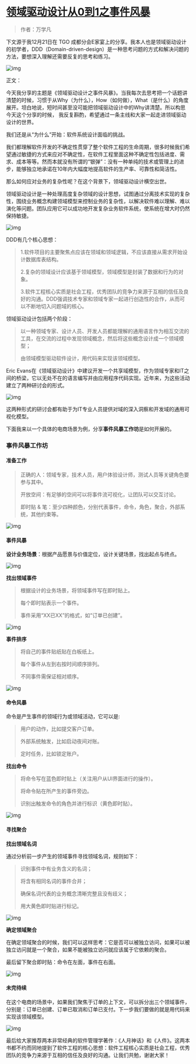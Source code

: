 # [领域驱动设计从0到1之事件风暴](https://www.jianshu.com/p/797d96c1faab)

> 作者：万学凡

下文源于我12月21日在 TGO 成都分会E家宴上的分享。我本人也是领域驱动设计的初学者，DDD（Domain-driven-design）是一种思考问题的方式和解决问题的方法，要想深入理解还需要反复的思考和练习。

![img](.assets/2524941-2847669dd0b6a78b.webp)

正文：

今天我分享的主题是《领域驱动设计之事件风暴》。当我每次去思考把一个话题讲清楚的时候，习惯于从Why（为什么），How（如何做），What（是什么）的角度展开。坦白地说，短时间甚至没可能把领域驱动设计中的Why讲清楚。所以构思今天这个分享的时候， 我反复斟酌，希望通过一条主线和大家一起走进领域驱动设计的世界。

我们还是从“为什么”开始：软件系统设计面临的挑战。

我们都理解软件开发的不确定性贯穿了整个软件工程的生命周期，很多时候我们希望通过敏捷的方式来应对不确定性，在软件工程里面这种不确定性包括进度、需求、成本等等。然而本就没有所谓的“银弹”：没有一种单纯的技术或管理上的进步，能够独立地承诺在10年内大幅度地提高软件的生产率、可靠性和简洁性。

那么如何应对业务的复杂性呢？在这个背景下，领域驱动设计横空出世。

领域驱动设计是一种处理高度复杂领域的设计思想，试图通过分离技术实现的复杂性，围绕业务概念构建领域模型来控制业务的复杂性，以解决软件难以理解、难以演化等问题。团队应用它可以成功地开发复杂业务软件系统，使系统在增大时仍然保持敏捷。

![img](.assets/2524941-f13e949ae9fd01e4.webp)

DDD有几个核心思想：

> 1.软件项目的主要聚焦点应该在领域和领域逻辑，不应该直接从需求开始设计数据库表结构。
>
> 2.复杂的领域设计应该基于领域模型，领域模型是封装了数据和行为的对象。
>
> 3.软件工程核心实质是社会工程，优秀团队的竞争力来源于互相的信任及良好的沟通。DDD强调技术专家和领域专家一起进行创造性的合作，从而可以不断地切入问题域的核心。

领域驱动设计包括两个阶段：

> 以一种领域专家、设计人员、开发人员都能理解的通用语言作为相互交流的工具，在交流的过程中发现领域概念，然后将这些概念设计成一个领域模型；
>
> 由领域模型驱动软件设计，用代码来实现该领域模型。

Eric Evans在《领域驱动设计》中建议开发一个共享域模型，作为领域专家和IT之间的桥梁，它以无处不在的语言编写并由应用程序代码实现。近年来，为这些活动建立了两种研讨会的形式。

![img](.assets/2524941-e71ebb3c1fda6f9b.webp)

这两种形式的研讨会都有助于为IT专业人员提供对域的深入洞察和开发域的通用可视化模型。

下面我来以一个具体的电商场景为例，分享**事件风暴工作坊**是如何开展的。

### 事件风暴工作坊

#### **准备工作**

> 正确的人：领域专家，技术人员，用户体验设计师，测试人员等关键角色要参与其中。
>
> 开放空间：有足够的空间可以将事件流可视化，让团队可以交互讨论。
>
> 即时贴 & 笔：至少四种颜色，分别代表事件，命令，角色，聚合，外部系统，其他约束等。

![img](.assets/2524941-9a45b6c1350b79e4.webp)

#### **事件风暴**

**设计业务场景**：根据产品愿景与价值定位，设计关键场景，找出起点与终点。

![img](.assets/2524941-0a3ce8faeb07dd4c.webp)

**找出领域事件**

> 根据设计的业务场景，将领域事件写在即时贴上。
>
> 每个即时贴表示一个事件。
>
> 事件采用“XX已XX”的格式，如“订单已创建”。

![img](.assets/2524941-cce95d29d07deafc.webp)

**事件排序**

> 将自己的事件贴纸贴在白板纸上。
>
> 每个事件从左到右按时间顺序排列。
>
> 不同事件需保证相对顺序。

![img](.assets/2524941-aa5a6c822c32d02a.webp)

#### **命令风暴**

命令是产生事件的领域行为或领域活动，它可以是:

> 用户的动作，比如提交客户订单。
>
> 外部系统触发，比如启动夜间对账。
>
> 定时任务，比如锁定账户。

**找出命令**

> 将命令写在蓝色即时贴上（关注用户从UI界面进行的操作）。
>
> 将命令贴在所产生的事件旁边。
>
> 识别出触发命令的角色并进行标识（黄色即时贴）。

![img](.assets/2524941-7a2a85d94295e579.webp)

#### 寻找聚合

**找出领域名词**

通过分析前一步产生的领域事件寻找领域名词，规则如下：

> 识别事件中有业务含义的名词；
>
> 将含有相同名词的事件合并；
>
> 确保名词代表的业务概念清晰完整且没有歧义；
>
> 用大黄色即时贴进行标记。

![img](.assets/2524941-dc329da333fc1746.webp)

**确定领域聚合**

在确定领域聚合的时候，我们可以这样思考：它是否可以被独立访问，如果可以被独立访问就是一个聚合，如果不能被独立访问就应该属于它依赖的聚合。

最后留下聚合即时贴：命令在左面，事件在右面。

![img](.assets/2524941-7aea57f42d2e6592.webp)

#### 未完待续

在这个电商的场景中，如果我们聚焦于订单的上下文，可以拆分出三个领域事件，分别是：订单已创建、订单已取消和订单已支付。下一步我们要做的就是用代码来实现该领域模型。

![img](.assets/2524941-226b093e558f5cd8.webp)

最后给大家推荐两本非常经典的软件管理学著作：《人月神话》和《人件》。这两本书都不约而同地提到了软件工程的核心思想：软件工程核心实质是社会工程，优秀团队的竞争力来源于互相的信任及良好的沟通。让我们共勉，谢谢大家！